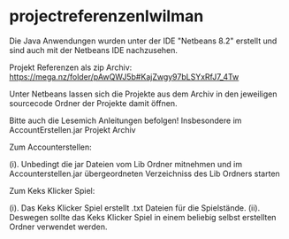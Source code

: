 # projectreferenzenlwilman

 Die Java Anwendungen wurden unter der IDE "Netbeans 8.2" erstellt und sind auch mit der Netbeans IDE nachzusehen.
 
 Projekt Referenzen als zip Archiv: https://mega.nz/folder/pAwQWJ5b#KajZwgy97bLSYxRfJ7_4Tw
 
 Unter Netbeans lassen sich die Projekte aus dem Archiv in den jeweiligen sourcecode Ordner der Projekte damit öffnen. 
 
 Bitte auch die Lesemich Anleitungen befolgen! Insbesondere im AccountErstellen.jar Projekt Archiv

Zum Accounterstellen: 

(i). Unbedingt die jar Dateien vom Lib Ordner mitnehmen und im Accounterstellen.jar übergeordneten Verzeichniss des Lib Ordners starten

Zum Keks Klicker Spiel:

(i). Das Keks Klicker Spiel erstellt .txt Dateien für die Spielstände. 
(ii). Deswegen sollte das Keks Klicker Spiel in einem beliebig selbst erstellten Ordner verwendet werden.

